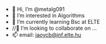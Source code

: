 - 👋 Hi, I’m @metalg091
- 👀 I’m interested in Algorithms
- 🌱 I’m currently learning Bsc at ELTE
- //💞️ I’m looking to collaborate on ...
- 📫 email: jaoycb@inf.elte.hu

<!---
metalg091/metalg091 is a ✨ special ✨ repository because its `README.md` (this file) appears on your GitHub profile.
You can click the Preview link to take a look at your changes.
--->
